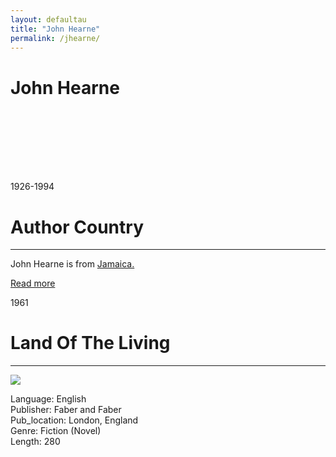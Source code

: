 ```yaml
---
layout: defaultau
title: "John Hearne"
permalink: /jhearne/
---
```

<!-- partial:index.partial.html -->
<div class="content">
     <h1>John Hearne</h1>
    <div class="quote">
        <div><img src="" class="logo"></div>
    </div>
    <div class="timeline">
        <div style="padding-bottom:100px;"></div>
        <div class="block">
             <div class="date right"><p class="right">1926-1994</p></div>
            <div class="dot"></div>
            <div class="left first">
            <div class="author_country">
                <h1>Author Country</h1><hr>
          <div class="aclocation">  <p>John Hearne is from <a href="{{ site.baseurl }}/4">Jamaica.</a></p></div>
              <div class="acreadmore">  <a href="https://en.wikipedia.org/wiki/John_Edgar_Colwell_Hearne" target="_blank">Read more</a></div>
            </div>
            </div>
        <div class="block">
            <div class="date left"><p class="left">1961</p></div>
            <div class="dot"></div>
            <div class="right">
                <h1>Land Of The Living</h1><hr>
                <p><img src="https://m.media-amazon.com/images/I/41SrKhqM8jL._SY456_BO1,204,203,200_.jpg"></p>
                <p>
                Language: English<br/>
                Publisher: Faber and Faber<br/>
                Pub_location: London, England<br/>
                Genre: Fiction (Novel)<br/>
                Length: 280 <br/>                   </p>
            </div>
        </div>
  <!-- partial -->
<script src='https://cdnjs.cloudflare.com/ajax/libs/jquery/3.1.1/jquery.min.js'></script><script  src="{{ site.baseurl }}/assets/js/authorscript.js"></script>